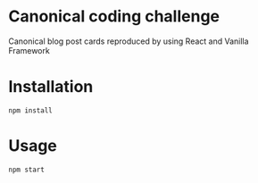 # Canonical coding challenge

Canonical blog post cards reproduced by using React and Vanilla Framework

# Installation

```npm install```


# Usage

```npm start```